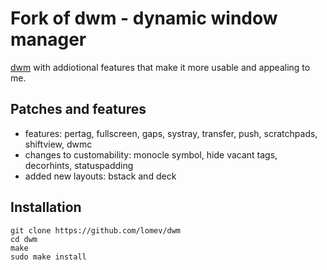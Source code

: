 # Fork of dwm - dynamic window manager

[dwm](https://dwm.suckless.org) with addiotional features that make it more usable and appealing to me.

## Patches and features
  
- features: pertag, fullscreen, gaps, systray, transfer, push, scratchpads, shiftview, dwmc
- changes to customability: monocle symbol, hide vacant tags, decorhints, statuspadding
- added new layouts: bstack and deck

## Installation

```
git clone https://github.com/lomev/dwm
cd dwm
make
sudo make install
```
